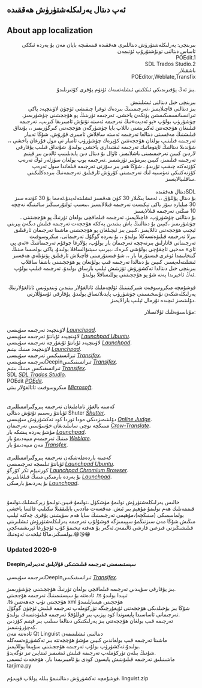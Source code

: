 ## ئەپ دىتال يەرلىكلەشتۈرۈش ھەققىدە 
## About app localization

<p align="right">
  بىرىنچى: يەرلىكلەشتۈرۈش دىتاللىرى ھەققىدە قىسقىچە بايان
مەن بۇ يەردە ئىككى ئاساس دىتالنى تونۇشتۇرۇپ ئۆتىمەن<br>
POEdit.1<br>
SDL Trados Studio.2<br>
باشقىلار<br>
POEditor,Weblate,Transfix<br>
<br>
بىز ئەڭ يۇقىرىدىكى ئىككىنى ئىشلەتسەك ئۈنۈم يۇقرى كۆتىرىلىدۇ.
<br><br>
بىرىنچى خىل دىتالنى ئىشلىتىش<br>
بىز دىتالنى قاچىلايمىز ،تەرجىمىنىڭ بىردەك توغرا چىقىشى ئۈچۈن لاۋىنچپەد  ياكى تىرانسىانسىفىكىستىن پۈتكەن ياخشى. تەرجىمە تۈرىنىڭ پو ھۆججىتىنى چۈشۈرىمىز.
چۈشۈرۈپ بولۇپ «پو ئەدېت»نىڭ تەرجىمە ئەستە تۇتۇش ئامبىرىغا كىرىپ، تەرجىمە قىلىنغان ھۆججەتتن ئەكىرىشنى تاللاپ بايا چۈشۈرگەن ھۆججەتنى كىرگۈزىمىز ،، بۇنداق قىلىشنىڭ مەقسىتى دىتالغا تەرجىمە ئەستە ساقلاش ئامبىرى قۇرۇش. شۇڭا تەييار تەرجىمە قىلىنىپ بولغان ھۆججەتتىن كۆپرەك چۈشۈرۈپ ئامبار نى مول قۇرغان ياخشى ،، شۇندىلا دىتالنىڭ ئاپتوماتىك تەرجىمە ئىقتىدارى ياخشى بولىدۇ.
شۇنداق قىلىپ يۇقارقى لاردىن كىيىن تەرجىمىمىنى باشلايمىز. ئاۋال بۇ دىتال دىن پايدىلىنىپ ئالدىن بىر قېتىم تەرجىمە قىلىمىز، كىيىن بىرمۇبىر تۈزىتىمىز .تەرجىمە بوپ بولغان سۆزلەر ئوڭ تەرەپ كۆزنەكتە چىقىپ تۇرىدۇ . شۇڭا ھەر بىر سۆزنى تەرجىمە قىلغاندا سول تەرەپ كۆزنەكتىكى تەۋسىيە لىك تەرجىمىنى كۆرۈش ئارقىلىق تەرجىمەنىڭ بىردەكلىكىنى ساقلىيالايسىز.
<br><br>
دىتال ھەققىدەSDL<br>
بۇ دىتال پۇللۇق ،، ئەمما يىڭىلار 30 كۈن ھەقسىز ئىشلىتەلەيدۇ.ئەمما بۇ 30 كۈندە سىز 30 مىليارد سۆز ياكى تېكىست تەرجىمە قىلالايسىز ،بىسىپ ئولتۇرسىڭىز سائىتىگە نەچچە 10 مىڭنى تەرجىمە قىلالايسىز<br>.
بۇ دىتالنى چۈشۈرۈپ، قاچىلايمىز،
تەرجىمە قىلماقچى بولغان تۈرنىڭ پو ھۆججىتىنى چۈشۈرىمىز ،كىيىن بۇ دىتالنىڭ باش بىتىدىن يەككە ھۆججەت تەرجىمە قىلىش دىگەن يېرىنى ئېچىپ ھۆججەتنى تاللايمىز ،كىيىن بىز ئېچىلغان پو ھۆججىتىنى ماشىنا تەرجىمان ئارقىلىق بىرلا تەرجىمە قىلىۋەتسەكلا بولىدۇ ،، بۇ يەردە گوگۇل تەرجىمانى، مىكروسوفىت تەرجىمانى قاتارلىق بىرنەچچە تەرجىمان بار بولۇپ، بۇلارغا چوقۇم تەرجىماننىڭ «ئەي پى ئاي» مەخپى ئاچقۇچى بولۇشى كىرەك ،بېرىپ
 سېتىۋالساقلا بولىدۇ. ياكى بولمىسا مىنىڭ گىتخابىمدا ئوغرى قىستۇرما بار ،، شۇ قىستۇرمىنى قاچىلاش ئارقىلىق پۈتۈنلەي ھەقسىز ئىشلىتەلەيسىز.
كىيىن بۇ دىتالدا تەرجىمە قىپ بولۇنغان پو ھۆججىتىنى باشقا ساقلاپ بىرىنچى خىل دىتالدا تەكشۈرۈش تۈزىتىش ئېلىپ بارساق بولىدۇ.
تەرجىمە قىلىپ بولۇپ ئەڭ ئاخېرىدا يەنە شۇ پو ھۆججىتىنى  يوللىساقلا بولىدۇ.
<br><br>
قوشۇمچە مىكروسوفىت شىركىتىنىڭ ئۆلچەملىك ئاتالغۇلار بىتىدىن ۋىندوۋىس ئاتالغۇلارنىڭ يەرلىكلەشكەن نۇسخىسىنى چۈشۈرۈپ پايدىلانساق بولىدۇ.
يۇقارقى ئۇسۇللارنى دۆلىتىمىز ئىچىدە نۇرمال ئېلىپ بارالايمىز.
</p>
<p align="right">
 مۇناسىۋەتلىك ئۇلانمىلار:<br><br>

  

لاۋىنچپەد تەرجىمە سۇپىسى *[Launchpad](https://translations.launchpad.net)*.<br>
لاۋىنچپەد ئۇبانتۇ تەرجىمە سۇپىسى *[Launchpad Ubuntu](https://translations.launchpad.net/ubuntu/+translations)*.<br>
لاۋىنچپەد ئۇبانتۇ ئۇيغۇرچە تەرجىمە سۇپىسى *[Launchpad](https://translations.launchpad.net/ubuntu/focal/+lang/ug)*.<br>
لاۋىنچپەد مىنىڭ بېتىم *[Launchpad](https://launchpad.net/~abdusalamstd)*.<br>
تىرانسفىكىس تەرجىمە سۇپىسى *[Transifex](https://www.transifex.com/)*.<br>
تەرجىمە سۇپىسىDeepinتىرانسفىكىس *[Transifex](https://www.transifex.com/linuxdeepin/public/)*.<br>
تىرانسفىكىس مېنىڭ بىتېم *[Transifex](https://www.transifex.com/user/profile/Abdusalam/)*.<br>
SDL *[SDL Trados Studio](https://www.sdl.com/)*.<br>
POEdit *[POEdit](https://poedit.net)*.<br>
مىكروسوفىت ئاتالغۇلار بىتى *[Microsoft](https://www.microsoft.com/en-us/language/Terminology)*.<br>
<br><br>
كەمىنە يالغۇز تاماملىغان تەرجىمە پىروگىراممىللىرى<br>
ئۇبانتۇ رەسىم تۇتۇش دىتالى Shuter *[Shutter](https://translations.launchpad.net/shutter)*.<br>
دۆلىتىمىزدىكى مودا توردا كود تەكشۈرۈش سۇپىسى *[Online Judge](https://github.com/zhblue/hustoj)*.<br>
مىنىڭچە نوچى سانىلىدىغان خۇسۇسىي تەرجىمان *[Crow-Translate](https://github.com/crow-translate/crow-translate)*.<br>
مۇشۇ يەردە پىشكە بار *[Launchpad](https://translations.launchpad.net/~abdusalamstd/+activity)*.<br>
مىنىڭ تەرجىمەم مىيەدىمۇ بار *[Weblate](https://hosted.weblate.org/user/Abdusalam/)*.<br>
مەن مىيەدىمۇ بار *[Transfex](https://www.transifex.com/user/profile/Abdusalam/)*.<br>
<br>
كەمىنە ياردەملەشكەن تەرجىمە پىروگىراممىللىرى<br>
ئۇبانتۇ تىلىمچە تەرجىمىسى *[Launchpad Ubuntu](https://translations.launchpad.net/ubuntu/focal/+lang/ug)*.<br>
كورنىيۇم تكر كۆرگۈ *[Launchpad Chromium Browser](https://translations.launchpad.net/chromium-browser/translations/+lang/ug)*.<br>
بۇ يەردە بارمىكى مىنىڭ قىلغانلىرىم *[Launchpad](https://translations.launchpad.net)*.<br>
بۇ يەردىمۇ بارمىكى *[Launchpad](https://launchpad.net)*.<br>
<br><br>
خالىس يەرلىكلەشتۈرۈش تولىمۇ مۈشكۈل ،تولىمۇ قىيىن،تولىمۇ زېركىشلىك،تولىمۇ قىممەتلىك ھەم تولىمۇ مۇھېم بىر ئىش. مەقسەت ماددىي بايلىققىلا تىكىلىپ قالسا ياخشى بولماسمىكى (مىنىڭچە)،مۇھېمى تەرجىمىنىڭ ساپا ھەم سۈپىتىنى يۇقرى چەكتە ئېلىپ مىڭىش.شۇڭا مەن سىزنىڭمۇ سېپىمىزگە قوشۇلۇپ تەرجىمە يەرلىكلەشتۈرۈش ئىشلىرىنى قىلىشىڭىزنى قىزغىن قارشى ئالىمەن.ئەگەر بۇ ھەقتە تېخىمۇ كۆپ ئۇچۇرغا ئېرىشمەكچى بولسىڭىز،ماڭا ئېلخەت ئەۋەتىڭ.😄😘😁
 </p>

###  Updated 2020-9   
####  Deepinسېستىمىسنى تەرجىمە قىلىشتىكى قۇلايلىق تەدبىرلەر  

<p align="right">

تەرجىمە سۇپىسىDeepinتىرانسفىكىس *[Transifex](https://www.transifex.com/linuxdeepin/public/)*.<br>

بىز يۇقارقى سۇپىدىن تەرجىمە قىلماقچى بولغان تۈرنىڭ ھۆججىتىنى چۈشۈرىمىز. <br>
  ئادەتتە بۇ سېستىمىنىڭ تەرجىمە ھۆججىتى .ts تىپىدا بولىدۇ  <br>
  .ts ھۆججىتى تۈپ جەھەتتىن xml ھۆججىتى ھېساپلىنىدۇ <br>
  شۇڭا بىز بۇخىلدىكى ھۆججەتنى ئۇيغۇرچىگە تۈركۈملەپ تەرجىمە قىلىش ئۈچۈن گوگۇل تەرجىمانى ئاساسىدا پايسوندا كود يېزىپ بىر قوللۇقلا تەرجىمە قىلىۋەتسەك بولىدۇ.<br>
  تەرجىمە قىپ بولغان ھۆججەتنى بىز يەرلىكتىكى دىتالغا سىلىپ بىر قېتىم كۆزدىن كەچۈرۋىتىمىز.<br>
  ئادەتتە مەن Qt Linguist دىتالىنى ئىشلىتىمەن <br>
  ماشىنا تەرجىمە قىپ بولغاندىن كىيىن مۇشۇ ھۆججەتتە بىر تەكشۈرۋەتسەكلە بولىدۇ،تەكشۈرۈپ بولۇپ تەرجىمە ھۆججىتىنى سۇپىغا يوللايمىز.<br>
  شۇنىڭ بىلەن تۈركۈملەپ  تەرجىمە قىلىش ئىشىمىز ئىنتايىن تىز تۈگەيدۇ.<br>
  ماشىنىلىق تەرجىمە قىلىۋىتىش پايسون كودى بۇ ئامبىرىمدا بار، ھۆججەت ئىسمى tarjima.py <br>
  <br>
قوشۇمچە تەكشۈرۈش دىتالىنىمۇ بىللە يوللاپ قويدۇم. linguist.zip
</p>
